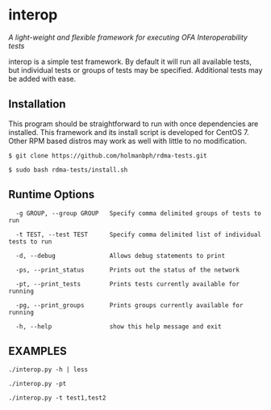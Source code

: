 interop
=======

*A light-weight and flexible framework for executing OFA Interoperability tests*

interop is a simple test framework. By default it will run all available tests, but individual tests or groups of tests may be specified.  Additional tests may be added with ease. 


Installation 
------------

This program should be straightforward to run with once dependencies are installed. This framework and its install script is developed for CentOS 7.  
Other RPM based distros may work as well with little to no modification.  

	$ git clone https://github.com/holmanbph/rdma-tests.git

	$ sudo bash rdma-tests/install.sh


Runtime Options
---------------

	  -g GROUP, --group GROUP 	Specify comma delimited groups of tests to run

	  -t TEST, --test TEST  	Specify comma delimited list of individual tests to run

	  -d, --debug           	Allows debug statements to print

	  -ps, --print_status		Prints out the status of the network

	  -pt, --print_tests    	Prints tests currently available for running

	  -pg, --print_groups   	Prints groups currently available for running

	  -h, --help            	show this help message and exit


EXAMPLES
--------

	./interop.py -h | less

	./interop.py -pt

	./interop.py -t test1,test2
